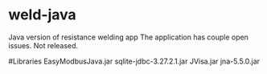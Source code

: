 # weld-java
Java version of resistance welding app
The application has couple open issues.
Not released.


#Libraries
EasyModbusJava.jar
sqlite-jdbc-3.27.2.1.jar
JVisa.jar
jna-5.5.0.jar

